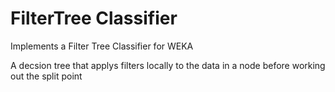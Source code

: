 # FilterTree Classifier
Implements a Filter Tree Classifier for WEKA

A decsion tree that applys filters locally to the data in a node before working out the split point
